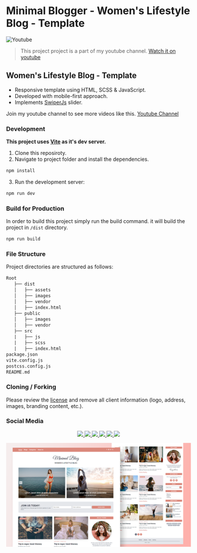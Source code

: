 # Minimal Blogger - Women's Lifestyle Blog - Template

![Youtube](https://img.shields.io/badge/MiadVosoughi-%23FF0000.svg?style=flat&logo=YouTube)

> This project project is a part of my youtube channel. [Watch it on youtube](https://youtu.be/8GIcV6CeRSg)

## Women's Lifestyle Blog - Template

- Responsive template using HTML, SCSS & JavaScript.
- Developed with mobile-first approach.
- Implements [SwiperJs](https://swiperjs.com/) slider.

Join my youtube channel to see more videos like this. [Youtube Channel](https://www.youtube.com/c/MiadVosoughi)

### Development

**This project uses [Vite](https://vitejs.dev/) as it's dev server.**

1. Clone this reposiroty.
2. Navigate to project folder and install the dependencies.

```bash
npm install
```

3. Run the development server:

```bash
npm run dev
```

### Build for Production

In order to build this project simply run the build command.
it will build the project in `/dist` directory.

```bash
npm run build
```

### File Structure

Project directories are structured as follows:

```
Root
   ├── dist
   │   ├── assets
   │   ├── images
   │   ├── vendor
   │   ├── index.html
   ├── public
   │   ├── images
   │   ├── vendor
   ├── src
   |   ├── js
   |   ├── scss
   |   ├── index.html
package.json
vite.config.js
postcss.config.js
README.md
```

### Cloning / Forking

Please review the [license](LICENSE) and remove all client information (logo, address, images, branding content, etc.).

### Social Media

<p align="center">
    <a href="https://www.buymeacoffee.com/miad" alt="buymeacoffee">
        <img src="https://img.shields.io/badge/Buy%20Me%20a%20Coffee-ffdd00?style=flat&logo=buy-me-a-coffee&logoColor=black" />
    </a>
    <a href="mailto:miadv.biz@gmail.com" alt="gmail">
    <a href="https://www.linkedin.com/in/miad-vosoughi" alt="LinkedIn">
        <img src="https://img.shields.io/badge/LinkedIn-%230077B5.svg?style=flat&logo=linkedin&logoColor=white" />
    </a>
    <a href="mailto:miadv.biz@gmail.com" alt="gmail">
        <img src="https://img.shields.io/badge/Gmail-D14836.svg?style=flat&logo=gmail&logoColor=white" />
    </a>
    <a href="https://twitter.com/Miad_Vosoughi" alt="twitter">
        <img src="https://img.shields.io/badge/Twitter-%231DA1F2.svg?style=flat&logo=twitter&logoColor=white" />
    </a>
    <a href="https://www.youtube.com/c/MiadVosoughi" alt="youtube">
        <img src="https://img.shields.io/badge/Youtube-%23FF0000.svg?style=flat&logo=youTube&logoColor=white" />
    </a>
    <a href="https://www.instagram.com/miadv.dev" alt="instagram">
        <img src="https://img.shields.io/badge/Instagram-%23E4405F.svg?style=flat&logo=instagram&logoColor=white" />
    </a>
</p>

![](/preview.png)
